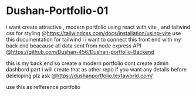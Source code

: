 # Dushan-Portfolio-01

i want create attractive , modern portfolio using react with vite , and tailwind css for styling @https://tailwindcss.com/docs/installation/using-vite 
use this documentation for tailwind 
i i want to connect this front end with my back end beacause all data sent from node express API @https://github.com/Dushan-456/Dushan-portfolio-Backend 

this is my back end so create a modern portfolio dont create admin dashbord part i will create that as other repo if you want any details before deleloping plz ask 
@https://dushanportfolio.textaworld.com/ 

use this as refference portfolio